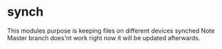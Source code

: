 # synch
This modules purpose is keeping files on different devices synched
Note
Master branch does'nt work right now it will be updated afterwards.
